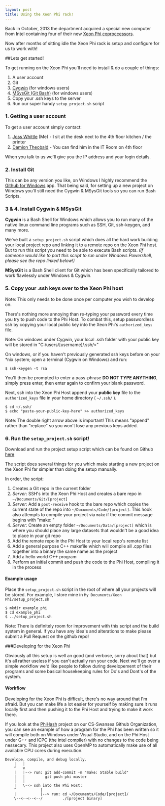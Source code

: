 ```yaml
---
layout: post
title: Using the Xeon Phi rack!
---
```


Back in October, 2013 the department acquired a special new computer from Intel containing four of their new [Xeon Phi coproccessors](http://ark.intel.com/products/75801/Intel-Xeon-Phi-Coprocessor-5120D-8GB-1_053-GHz-60-core). 

Now after months of sitting idle the Xeon Phi rack is setup and configure for us to work with!

##Lets get started!

To get running on the Xeon Phi you'll need to install & do a couple of things:

1. A user account
2. Git
3. [Cygwin](http://www.cygwin.com/) (for windows users)
4. [MSysGit \(Git Bash\)](http://msysgit.github.io/) (for windows users)
5. Copy your .ssh keys to the server
6. Run our super handy `setup_project.sh` script

### 1. Getting a user account

To get a user account simply contact:

1. [Joss Whittle](mailto:637342@swansea.ac.uk?Subject=Xeon%20Phi%20access) (Me) - I sit at the desk next to the 4th floor kitchen / the printer
2. [Damion Theobald](mailto:637342@swansea.ac.uk?Subject=Xeon%20Phi%20access) - You can find him in the IT Room on 4th floor

<p class="message">
	When you talk to us we'll give you the IP address and your login details.
</p>

### 2. Install Git

This can be any version you like, on Windows I highly recommend the [Github for Windows](http://windows.github.com/) app. That being said, for setting up a new project on Windows you'll still need the Cygwin & MSysGit tools so you can run Bash Scripts.

### 3 & 4. Install Cygwin & MSysGit

**Cygwin** is a Bash Shell for Windows which allows you to run many of the native linux command line programs such as SSH, Git, ssh-keygen, and many more. 

We've built a `setup_project.sh` script which does all the hard work building your local project repo and linking it to a remote repo on the Xeon Phi host. But to run this script you need to be able to execute Bash scripts. *(If someone would like to port this script to run under Windows Powershell, please see the repo linked below!)*

**MSysGit** is a Bash Shell client for Git which has been specifically tailored to work flawlessly under Windows & Cygwin.

### 5. Copy your .ssh keys over to the Xeon Phi host

<p class="message">
	Note: This only needs to be done once per computer you wish to develop on.
</p>


There's nothing more annoying than re-typing your password every time you try to push code to the Phi Host. To combat this, setup passwordless ssh by copying your local public key into the Xeon Phi's `authorized_keys` file. 

<p class="message">
	Note: On windows under Cygwin, your local .ssh folder with your public key will be stored in "C:/users/[username]/.ssh/>"
</p>

On windows, or if you haven't previously generated ssh keys before on your *nix system; open a terminal (Cygwin on Windows) and run:

	$ ssh-keygen -t rsa

You'll then be prompted to enter a pass-phrase **DO NOT TYPE ANYTHING**, simply press enter, then enter again to confirm your blank password. 

Next, ssh into the Xeon Phi Host append your **public key** file to the `authorized_keys` file in your home directory ( `~/.ssh/` ).

	$ cd ~/.ssh/
	$ echo "paste-your-public-key-here" >> authorized_keys

<p class="message">
	Note: The double right arrow above is important! This means "append" rather than "replace" so you won't lose any previous keys added.
</p>

### 6. Run the `setup_project.sh` script!

Download and run the project setup script which can be found on Github [here](https://github.com/CS-Swansea/XeonPhi_BuildSystem)

The script does several things for you which make starting a new project on the Xeon Phi far simpler than doing the setup manually.

In order, the script:

1. Creates a Git repo in the current folder
2. *Server:* SSH's into the Xeon Phi Host and creates a bare repo in `~/Documents/Git/[project]`
3. *Server:* Add a `post-receive` hook to the bare repo which copies the current state of the repo into `~/Documents/Code/[project]`. This hook also attempts to compile your project via `make` if the commit message begins with "make: "
4. *Server:* Create an empty folder `~/Documents/Data/[project]` which is where you should place any large datasets that wouldn't be a good idea to place in your git repo
5. Add the remote repo in the Phi Host to your local repo's remote list
6. Add a general purpose C++ makefile which will compile all .cpp files together into a binary the same name as the project
7. Add a hello world C++ program
8. Perform an initial commit and push the code to the Phi Host, compiling it in the process

#### Example usage

Place the `setup_project.sh` script in the root of where all your projects will be stored. For example, I store mine in `My Documents/Xeon Phi/setup_project.sh`

	$ mkdir example_phi
	$ cd example_phi
	$ ../setup_project.sh

<p class="message">
	Note: There is definitely room for improvement with this script and the build system in general. If you have any idea's and alterations to make please submit a Pull Request on the github repo!
</p>

###Developing for the Xeon Phi

Obviously all this setup is well an good (and verbose, sorry about that) but it's all rather useless if you can't actually run your code. Next we'll go over a simple workflow we'd like people to follow during developement of their programs and some basical housekeeping rules for Do's and Dont's of the system. 

#### Workflow

Developing for the Xeon Phi is difficult, there's no way around that I'm afraid. But you can make life a lot easier for yourself by making sure it runs locally first and then pushing it to the Phi Host and trying to make it work there.

If you look at the [PhiHash](https://github.com/CS-Swansea/PhiHash) project on our CS-Swansea Github Organization, you can see an example of how a program for the Phi has been written so it will compile both on Windows under Visual Studio, and on the Phi Host under G++ and ICPC (the intel compiler) with no changes to the code being nessecary. This project also uses OpenMP to automatically make use of all available CPU cores during execution.

	Develope, compile, and debug locally.
		|	|
		^	v
		|	|--> run: git add-commit -m "make: Stable build"
		|	|         git push phi master
		|	|
		|	\--> ssh into the Phi Host:
		^			|
		|			|--> run: cd ~/Documents/Code/[project]/
		\--<--<--<--/		  ./[project binary]


